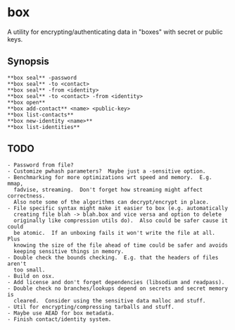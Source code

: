 box
===

A utility for encrypting/authenticating data in "boxes" with secret or public
keys.

Synopsis
--------

    **box seal** -password
    **box seal** -to <contact>
    **box seal** -from <identity>
    **box seal** -to <contact> -from <identity>
    **box open**
    **box add-contact** <name> <public-key>
    **box list-contacts**
    **box new-identity <name>**
    **box list-identities**

TODO
----

    - Password from file?
    - Customize pwhash parameters?  Maybe just a -sensitive option.
    - Benchmarking for more optimizations wrt speed and memory.  E.g. mmap,
      fadvise, streaming.  Don't forget how streaming might affect correctness.
      Also note some of the algorithms can decrypt/encrypt in place.
    - File specific syntax might make it easier to box (e.g. automatically
      creating file blah -> blah.box and vice versa and option to delete
      originally like compression utils do).  Also could be safer cause it could
      be atomic.  If an unboxing fails it won't write the file at all.  Plus
      knowing the size of the file ahead of time could be safer and avoids
      keeping sensitive things in memory.
    - Double check the bounds checking.  E.g. that the headers of files aren't
      too small.
    - Build on osx.
    - Add license and don't forget dependencies (libsodium and readpass).
    - Double check no branches/lookups depend on secrets and secret memory is
      cleared.  Consider using the sensitive data malloc and stuff.
    - Util for encrypting/compressing tarballs and stuff.
    - Maybe use AEAD for box metadata.
    - Finish contact/identity system.

